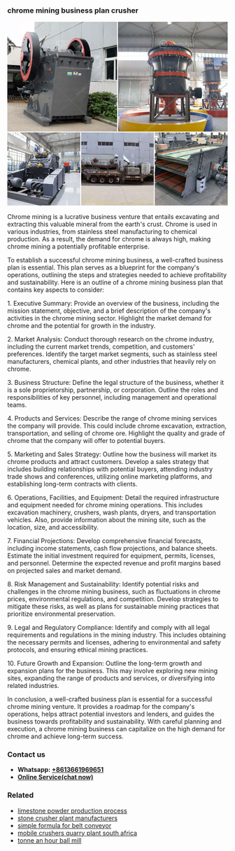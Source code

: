 <h3>chrome mining business plan crusher</h3><img src='1708309280.jpg' alt=''><p>Chrome mining is a lucrative business venture that entails excavating and extracting this valuable mineral from the earth's crust. Chrome is used in various industries, from stainless steel manufacturing to chemical production. As a result, the demand for chrome is always high, making chrome mining a potentially profitable enterprise.</p><p>To establish a successful chrome mining business, a well-crafted business plan is essential. This plan serves as a blueprint for the company's operations, outlining the steps and strategies needed to achieve profitability and sustainability. Here is an outline of a chrome mining business plan that contains key aspects to consider:</p><p>1. Executive Summary: Provide an overview of the business, including the mission statement, objective, and a brief description of the company's activities in the chrome mining sector. Highlight the market demand for chrome and the potential for growth in the industry.</p><p>2. Market Analysis: Conduct thorough research on the chrome industry, including the current market trends, competition, and customers' preferences. Identify the target market segments, such as stainless steel manufacturers, chemical plants, and other industries that heavily rely on chrome.</p><p>3. Business Structure: Define the legal structure of the business, whether it is a sole proprietorship, partnership, or corporation. Outline the roles and responsibilities of key personnel, including management and operational teams.</p><p>4. Products and Services: Describe the range of chrome mining services the company will provide. This could include chrome excavation, extraction, transportation, and selling of chrome ore. Highlight the quality and grade of chrome that the company will offer to potential buyers.</p><p>5. Marketing and Sales Strategy: Outline how the business will market its chrome products and attract customers. Develop a sales strategy that includes building relationships with potential buyers, attending industry trade shows and conferences, utilizing online marketing platforms, and establishing long-term contracts with clients.</p><p>6. Operations, Facilities, and Equipment: Detail the required infrastructure and equipment needed for chrome mining operations. This includes excavation machinery, crushers, wash plants, dryers, and transportation vehicles. Also, provide information about the mining site, such as the location, size, and accessibility.</p><p>7. Financial Projections: Develop comprehensive financial forecasts, including income statements, cash flow projections, and balance sheets. Estimate the initial investment required for equipment, permits, licenses, and personnel. Determine the expected revenue and profit margins based on projected sales and market demand.</p><p>8. Risk Management and Sustainability: Identify potential risks and challenges in the chrome mining business, such as fluctuations in chrome prices, environmental regulations, and competition. Develop strategies to mitigate these risks, as well as plans for sustainable mining practices that prioritize environmental preservation.</p><p>9. Legal and Regulatory Compliance: Identify and comply with all legal requirements and regulations in the mining industry. This includes obtaining the necessary permits and licenses, adhering to environmental and safety protocols, and ensuring ethical mining practices.</p><p>10. Future Growth and Expansion: Outline the long-term growth and expansion plans for the business. This may involve exploring new mining sites, expanding the range of products and services, or diversifying into related industries.</p><p>In conclusion, a well-crafted business plan is essential for a successful chrome mining venture. It provides a roadmap for the company's operations, helps attract potential investors and lenders, and guides the business towards profitability and sustainability. With careful planning and execution, a chrome mining business can capitalize on the high demand for chrome and achieve long-term success.</p><h3>Contact us</h3><ul><li><strong>Whatsapp:&nbsp;<a href="https://wa.me/8613661969651">+8613661969651</a></strong></li><li><a href="https://swt.shibang-china.com/?git&amp;zhl&amp;chrome mining business plan crusher"><strong>Online Service(chat now)</strong></a></li></ul><h3>Related</h3><ul><li><a href='limestone powder production process.md'>limestone powder production process</a></li><li><a href='stone crusher plant manufacturers.md'>stone crusher plant manufacturers</a></li><li><a href='simple formula for belt conveyor.md'>simple formula for belt conveyor</a></li><li><a href='mobile crushers quarry plant south africa.md'>mobile crushers quarry plant south africa</a></li><li><a href='tonne an hour ball mill.md'>tonne an hour ball mill</a></li></ul>